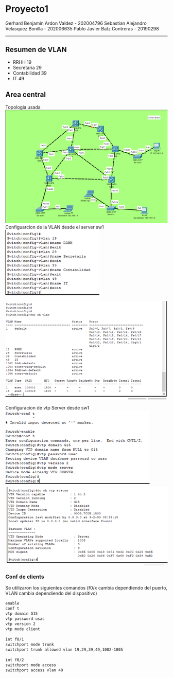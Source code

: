 # Proyecto1 
Gerhard Benjamin Ardon Valdez - 202004796
Sebastian Alejandro Velasquez Bonilla - 202006635
Pablo Javier Batz Contreras - 20190298

---
## Resumen de VLAN 
- RRHH           19
- Secretaria     29
- Contabilidad   39
- IT             49

## Area central 
Topologia usada
![](./assets/topologiaCental.PNG)
Configuarcion de la VLAN desde el server sw1
![](./assets/vlanServer.PNG)
![](./assets/vlanServer2.PNG)

Configuracion de vtp Server desde sw1
![](./assets/vtpDomain.PNG)
![](./assets/vtpStatusServer.PNG)

### Conf de clients
Se utilizaron los siguientes comandos (f0/x cambia dependiendo del puerto, VLAN cambia dependiendo del dispositivo)
```
enable
conf t 
vtp domain G15
vtp password usac
vtp version 2 
vtp mode client

int f0/1
switchport mode trunk
switchport trunk allowed vlan 19,29,39,49,1002-1005

int f0/2
switchport mode access
switchport access vlan 40
```
